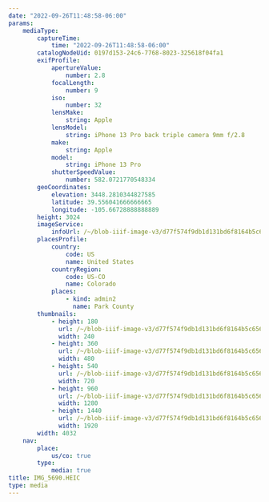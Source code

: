 ```yaml
---
date: "2022-09-26T11:48:58-06:00"
params:
    mediaType:
        captureTime:
            time: "2022-09-26T11:48:58-06:00"
        catalogNodeUid: 0197d153-24c6-7768-8023-325618f04fa1
        exifProfile:
            apertureValue:
                number: 2.8
            focalLength:
                number: 9
            iso:
                number: 32
            lensMake:
                string: Apple
            lensModel:
                string: iPhone 13 Pro back triple camera 9mm f/2.8
            make:
                string: Apple
            model:
                string: iPhone 13 Pro
            shutterSpeedValue:
                number: 582.0721770548334
        geoCoordinates:
            elevation: 3448.2810344827585
            latitude: 39.556041666666665
            longitude: -105.66728888888889
        height: 3024
        imageService:
            infoUrl: /~/blob-iiif-image-v3/d77f574f9db1d131bd6f8164b5c656322ca15d845f43d8c3ca39eeb3ac54f7a2/info.json
        placesProfile:
            country:
                code: US
                name: United States
            countryRegion:
                code: US-CO
                name: Colorado
            places:
                - kind: admin2
                  name: Park County
        thumbnails:
            - height: 180
              url: /~/blob-iiif-image-v3/d77f574f9db1d131bd6f8164b5c656322ca15d845f43d8c3ca39eeb3ac54f7a2/full/240%2C180/0/default.jpg
              width: 240
            - height: 360
              url: /~/blob-iiif-image-v3/d77f574f9db1d131bd6f8164b5c656322ca15d845f43d8c3ca39eeb3ac54f7a2/full/480%2C360/0/default.jpg
              width: 480
            - height: 540
              url: /~/blob-iiif-image-v3/d77f574f9db1d131bd6f8164b5c656322ca15d845f43d8c3ca39eeb3ac54f7a2/full/720%2C540/0/default.jpg
              width: 720
            - height: 960
              url: /~/blob-iiif-image-v3/d77f574f9db1d131bd6f8164b5c656322ca15d845f43d8c3ca39eeb3ac54f7a2/full/1280%2C960/0/default.jpg
              width: 1280
            - height: 1440
              url: /~/blob-iiif-image-v3/d77f574f9db1d131bd6f8164b5c656322ca15d845f43d8c3ca39eeb3ac54f7a2/full/1920%2C1440/0/default.jpg
              width: 1920
        width: 4032
    nav:
        place:
            us/co: true
        type:
            media: true
title: IMG_5690.HEIC
type: media
---
```

